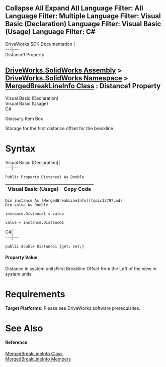 Collapse All Expand All Language Filter: All  Language Filter: Multiple  Language Filter: Visual Basic (Declaration) Language Filter: Visual Basic (Usage) Language Filter: C#  
---  
DriveWorks SDK Documentation  |   
---|---  
Distance1 Property   
  
[DriveWorks.SolidWorks Assembly](topic13342.md) > [DriveWorks.SolidWorks Namespace](topic13345.md) > [MergedBreakLineInfo Class](topic13797.md) : Distance1 Property  
---  
  
Visual Basic (Declaration)    
Visual Basic (Usage)    
C# 

Glossary Item Box

Storage for the first distance offset for the breakline 

# Syntax

Visual Basic (Declaration)|   
---|---  
      
    
    Public Property Distance1 As Double  
  
Visual Basic (Usage)| Copy Code  
---|---  
      
    
    Dim instance As [MergedBreakLineInfo](topic13797.md)
    Dim value As Double
     
    instance.Distance1 = value
     
    value = instance.Distance1  
  
C#|   
---|---  
      
    
    public double Distance1 {get; set;}  
  
#### Property Value

Distance in system unitsFirst Breakline Offset from the Left of the view in system units

# Requirements

**Target Platforms:** Please see DriveWorks software prerequisites.

# See Also

#### Reference

[MergedBreakLineInfo Class](topic13797.md)   
[MergedBreakLineInfo Members](topic13798.md)


